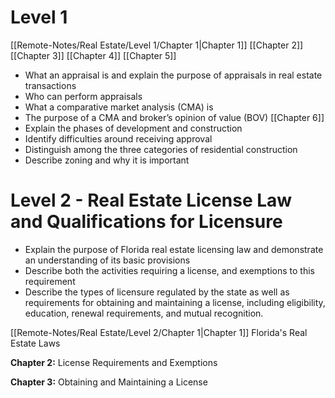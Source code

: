 # Level 1
[[Remote-Notes/Real Estate/Level 1/Chapter 1|Chapter 1]]
[[Chapter 2]]
[[Chapter 3]]
[[Chapter 4]]
[[Chapter 5]]
- What an appraisal is and explain the purpose of appraisals in real estate transactions  
- Who can perform appraisals  
- What a comparative market analysis (CMA) is  
- The purpose of a CMA and broker’s opinion of value (BOV)
[[Chapter 6]]
- Explain the phases of development and construction
- Identify difficulties around receiving approval
- Distinguish among the three categories of residential construction
- Describe zoning and why it is important

# Level 2 - Real Estate License Law and Qualifications for Licensure
- Explain the purpose of Florida real estate licensing law and demonstrate an understanding of its basic provisions
- Describe both the activities requiring a license, and exemptions to this requirement
- Describe the types of licensure regulated by the state as well as requirements for obtaining and maintaining a license, including eligibility, education, renewal requirements, and mutual recognition.

[[Remote-Notes/Real Estate/Level 2/Chapter 1|Chapter 1]] Florida's Real Estate Laws

**Chapter 2:** License Requirements and Exemptions  

**Chapter 3:** Obtaining and Maintaining a License